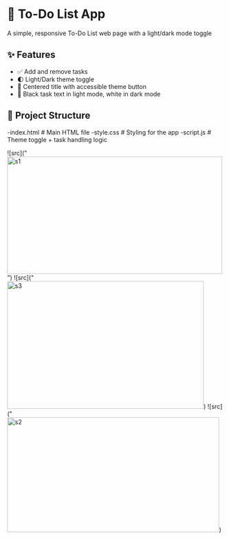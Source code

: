 # 📝 To-Do List App

A simple, responsive To-Do List web page with a light/dark mode toggle

## ✨ Features
- ✅ Add and remove tasks
- 🌓 Light/Dark theme toggle 
- 🎯 Centered title with accessible theme button
- 🎨 Black task text in light mode, white in dark mode

## 📂 Project Structure
-index.html # Main HTML file
-style.css # Styling for the app
-script.js # Theme toggle + task handling logic

![src]("<img width="500" height="272" alt="s1" src="https://github.com/user-attachments/assets/31ed2cb1-2867-4fe0-b8ed-b3e885cfc568" />")
![src]("<img width="457" height="296" alt="s3" src="https://github.com/user-attachments/assets/26207511-524a-4941-9b6f-2a8570f1780f" />)
![src]("<img width="493" height="266" alt="s2" src="https://github.com/user-attachments/assets/d8353e4b-d03b-4765-a93c-35adc5fa74f6" />)

